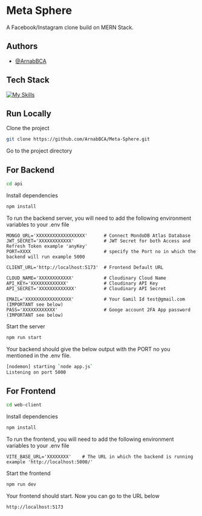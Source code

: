 
# Meta Sphere

A Facebook/Instagram clone build on MERN Stack.


## Authors

- [@ArnabBCA](https://github.com/ArnabBCA)

## Tech Stack
[![My Skills](https://skillicons.dev/icons?i=mongo,express,react,nodejs)](https://skillicons.dev)

## Run Locally

Clone the project

```bash
git clone https://github.com/ArnabBCA/Meta-Sphere.git
```

Go to the project directory

## For Backend
```bash
cd api
```

Install dependencies

```bash
npm install
```

To run the backend server, you will need to add the following environment variables to your .env file

```
MONGO_URL='XXXXXXXXXXXXXXXXXX'      # Connect MondoDB Atlas Database         
JWT_SECRET='XXXXXXXXXXXX'           # JWT Secret for both Access and Refresh Token example 'anyKey'
PORT=XXXX                           # specify the Port no in which the backend will run example 5000 

CLIENT_URL='http://localhost:5173'  # Frontend Default URL
                                    
CLOUD_NAME='XXXXXXXXXXXX'           # Cloudinary Cloud Name
API_KEY='XXXXXXXXXXXXX'             # Cloudinary API Key
API_SECRET='XXXXXXXXXXXXX'          # Cloudinary API Secret

EMAIL='XXXXXXXXXXXXXXXXX'           # Your Gamil Id test@gmail.com     (IMPORTANT see below)
PASS='XXXXXXXXXXXX'                 # Googe account 2FA App password   (IMPORTANT see below)
```

Start the server

```bash
npm run start
```
Your backend should give the below output with the PORT no you mentioned in the .env file.

```bash
[nodemon] starting `node app.js`
Listening on port 5000
```

## For Frontend
```bash
cd web-client
```

Install dependencies

```bash
npm install
```

To run the frontend, you will need to add the following environment variables to your .env file

```
VITE_BASE_URL='XXXXXXXX'    # The URL in which the backend is running example 'http://localhost:5000/' 
```
Start the frontend

```bash
npm run dev
```
Your frontend should start. Now you can go to the URL below

```bash
http://localhost:5173
```

